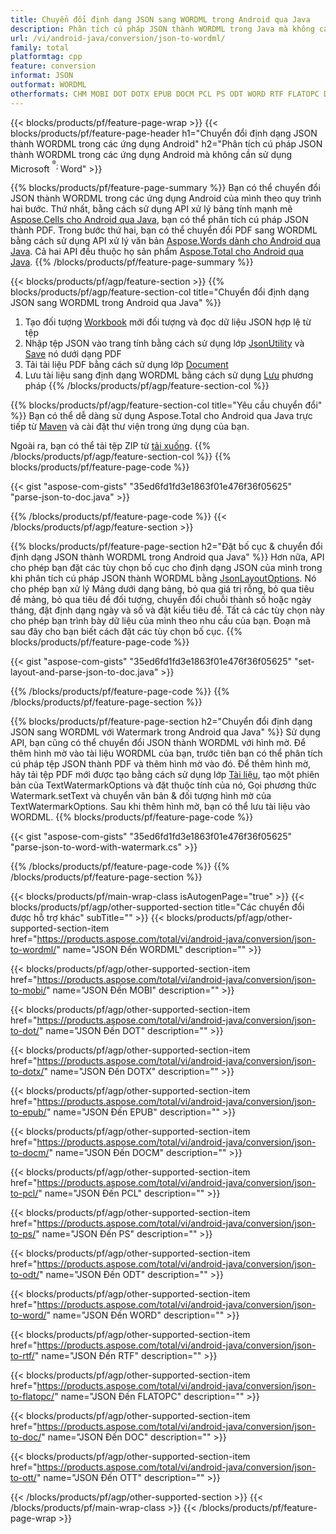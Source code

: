 ```yaml
---
title: Chuyển đổi định dạng JSON sang WORDML trong Android qua Java
description: Phân tích cú pháp JSON thành WORDML trong Java mà không cần sử dụng Microsoft Word
url: /vi/android-java/conversion/json-to-wordml/
family: total
platformtag: cpp
feature: conversion
informat: JSON
outformat: WORDML
otherformats: CHM MOBI DOT DOTX EPUB DOCM PCL PS ODT WORD RTF FLATOPC DOC OTT
---
```

{{< blocks/products/pf/feature-page-wrap >}}
{{< blocks/products/pf/feature-page-header h1="Chuyển đổi định dạng JSON thành WORDML trong các ứng dụng Android" h2="Phân tích cú pháp JSON thành WORDML trong các ứng dụng Android mà không cần sử dụng Microsoft <sup> <sup>&reg;</sup>; </sup> Word" >}}

{{% blocks/products/pf/feature-page-summary %}}
Bạn có thể chuyển đổi JSON thành WORDML trong các ứng dụng Android của mình theo quy trình hai bước. Thứ nhất, bằng cách sử dụng API xử lý bảng tính mạnh mẽ [Aspose.Cells cho Android qua Java](https://products.aspose.com/cells/android-java/), bạn có thể phân tích cú pháp JSON thành PDF. Trong bước thứ hai, bạn có thể chuyển đổi PDF sang WORDML bằng cách sử dụng API xử lý văn bản [Aspose.Words dành cho Android qua Java](https://products.aspose.com/words/android-java/). Cả hai API đều thuộc họ sản phẩm [Aspose.Total cho Android qua Java](https://products.aspose.com/total/android-java/). 
{{% /blocks/products/pf/feature-page-summary  %}}

{{< blocks/products/pf/agp/feature-section >}}
{{% blocks/products/pf/agp/feature-section-col title="Chuyển đổi định dạng JSON sang WORDML trong Android qua Java" %}}
1. Tạo đối tượng [Workbook](https://reference.aspose.com/cells/java/com.aspose.cells/Workbook) mới đối tượng và đọc dữ liệu JSON hợp lệ từ tệp
2. Nhập tệp JSON vào trang tính bằng cách sử dụng lớp [JsonUtility](https://reference.aspose.com/cells/java/com.aspose.cells/JsonUtility) và [Save](https://reference.aspose.com/cells/java/com.aspose.cells/workbook#save(java.lang.String,%20com.aspose.cells.SaveOptions)) nó dưới dạng PDF
3. Tải tài liệu PDF bằng cách sử dụng lớp [Document](https://reference.aspose.com/words/java/com.aspose.words/Document)
4. Lưu tài liệu sang định dạng WORDML bằng cách sử dụng [Lưu](https://reference.aspose.com/words/java/com.aspose.words/Document#save(java.lang.String,com.aspose.words.SaveOptions)) phương pháp
{{% /blocks/products/pf/agp/feature-section-col %}}

{{% blocks/products/pf/agp/feature-section-col title="Yêu cầu chuyển đổi" %}}
Bạn có thể dễ dàng sử dụng Aspose.Total cho Android qua Java trực tiếp từ [Maven](https://repository.aspose.com/webapp/#/artifacts/browse/tree/General/repo/com/aspose/aspose-total) và cài đặt thư viện trong ứng dụng của bạn.

Ngoài ra, bạn có thể tải tệp ZIP từ [tải xuống](https://downloads.aspose.com/total/androidjava).
{{% /blocks/products/pf/agp/feature-section-col %}}
{{% blocks/products/pf/feature-page-code %}}

{{< gist "aspose-com-gists" "35ed6fd1fd3e1863f01e476f36f05625" "parse-json-to-doc.java" >}}


{{% /blocks/products/pf/feature-page-code %}}
{{< /blocks/products/pf/agp/feature-section >}}

{{% blocks/products/pf/feature-page-section  h2="Đặt bố cục & chuyển đổi định dạng JSON thành WORDML trong Android qua Java" %}}
Hơn nữa, API cho phép bạn đặt các tùy chọn bố cục cho định dạng JSON của mình trong khi phân tích cú pháp JSON thành WORDML bằng [JsonLayoutOptions](https://reference.aspose.com/cells/java/com.aspose.cells/jsonlayoutoptions). Nó cho phép bạn xử lý Mảng dưới dạng bảng, bỏ qua giá trị rỗng, bỏ qua tiêu đề mảng, bỏ qua tiêu đề đối tượng, chuyển đổi chuỗi thành số hoặc ngày tháng, đặt định dạng ngày và số và đặt kiểu tiêu đề. Tất cả các tùy chọn này cho phép bạn trình bày dữ liệu của mình theo nhu cầu của bạn. Đoạn mã sau đây cho bạn biết cách đặt các tùy chọn bố cục.
{{% blocks/products/pf/feature-page-code %}}

{{< gist "aspose-com-gists" "35ed6fd1fd3e1863f01e476f36f05625" "set-layout-and-parse-json-to-doc.java" >}}
{{% /blocks/products/pf/feature-page-code  %}}
{{% /blocks/products/pf/feature-page-section %}}

{{% blocks/products/pf/feature-page-section  h2="Chuyển đổi định dạng JSON sang WORDML với Watermark trong Android qua Java" %}}
Sử dụng API, bạn cũng có thể chuyển đổi JSON thành WORDML với hình mờ. Để thêm hình mờ vào tài liệu WORDML của bạn, trước tiên bạn có thể phân tích cú pháp tệp JSON thành PDF và thêm hình mờ vào đó. Để thêm hình mờ, hãy tải tệp PDF mới được tạo bằng cách sử dụng lớp [Tài liệu](https://reference.aspose.com/words/java/com.aspose.words/Document), tạo một phiên bản của TextWatermarkOptions và đặt thuộc tính của nó, Gọi phương thức Watermark.setText và chuyển văn bản & đối tượng hình mờ của TextWatermarkOptions. Sau khi thêm hình mờ, bạn có thể lưu tài liệu vào WORDML.
{{% blocks/products/pf/feature-page-code %}}

{{< gist "aspose-com-gists" "35ed6fd1fd3e1863f01e476f36f05625" "parse-json-to-word-with-watermark.cs" >}}
{{% /blocks/products/pf/feature-page-code  %}}
{{% /blocks/products/pf/feature-page-section %}}

{{< blocks/products/pf/main-wrap-class isAutogenPage="true" >}}
{{< blocks/products/pf/agp/other-supported-section title="Các chuyển đổi được hỗ trợ khác" subTitle="" >}}
{{< blocks/products/pf/agp/other-supported-section-item href="https://products.aspose.com/total/vi/android-java/conversion/json-to-wordml/" name="JSON Đến WORDML" description="" >}}

{{< blocks/products/pf/agp/other-supported-section-item href="https://products.aspose.com/total/vi/android-java/conversion/json-to-mobi/" name="JSON Đến MOBI" description="" >}}

{{< blocks/products/pf/agp/other-supported-section-item href="https://products.aspose.com/total/vi/android-java/conversion/json-to-dot/" name="JSON Đến DOT" description="" >}}

{{< blocks/products/pf/agp/other-supported-section-item href="https://products.aspose.com/total/vi/android-java/conversion/json-to-dotx/" name="JSON Đến DOTX" description="" >}}

{{< blocks/products/pf/agp/other-supported-section-item href="https://products.aspose.com/total/vi/android-java/conversion/json-to-epub/" name="JSON Đến EPUB" description="" >}}

{{< blocks/products/pf/agp/other-supported-section-item href="https://products.aspose.com/total/vi/android-java/conversion/json-to-docm/" name="JSON Đến DOCM" description="" >}}

{{< blocks/products/pf/agp/other-supported-section-item href="https://products.aspose.com/total/vi/android-java/conversion/json-to-pcl/" name="JSON Đến PCL" description="" >}}

{{< blocks/products/pf/agp/other-supported-section-item href="https://products.aspose.com/total/vi/android-java/conversion/json-to-ps/" name="JSON Đến PS" description="" >}}

{{< blocks/products/pf/agp/other-supported-section-item href="https://products.aspose.com/total/vi/android-java/conversion/json-to-odt/" name="JSON Đến ODT" description="" >}}

{{< blocks/products/pf/agp/other-supported-section-item href="https://products.aspose.com/total/vi/android-java/conversion/json-to-word/" name="JSON Đến WORD" description="" >}}

{{< blocks/products/pf/agp/other-supported-section-item href="https://products.aspose.com/total/vi/android-java/conversion/json-to-rtf/" name="JSON Đến RTF" description="" >}}

{{< blocks/products/pf/agp/other-supported-section-item href="https://products.aspose.com/total/vi/android-java/conversion/json-to-flatopc/" name="JSON Đến FLATOPC" description="" >}}

{{< blocks/products/pf/agp/other-supported-section-item href="https://products.aspose.com/total/vi/android-java/conversion/json-to-doc/" name="JSON Đến DOC" description="" >}}

{{< blocks/products/pf/agp/other-supported-section-item href="https://products.aspose.com/total/vi/android-java/conversion/json-to-ott/" name="JSON Đến OTT" description="" >}}


{{< /blocks/products/pf/agp/other-supported-section >}}
{{< /blocks/products/pf/main-wrap-class >}}
{{< /blocks/products/pf/feature-page-wrap >}}